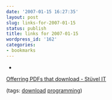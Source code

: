 ```yaml
---
date: '2007-01-15 16:27:35'
layout: post
slug: links-for-2007-01-15
status: publish
title: links for 2007-01-15
wordpress_id: '162'
categories:
- bookmarks
---
```



	
  *
		

[Offerring PDFs that download - Stüvel IT](http://www.stuvel.eu/pdfdownload)


		

(tags: [download](http://del.icio.us/eob/download) [programming](http://del.icio.us/eob/programming))


	




